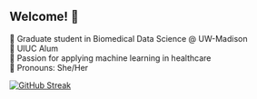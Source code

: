 ## Welcome! 💌

🎀 Graduate student in Biomedical Data Science @ UW-Madison \
🎀 UIUC Alum \
🎀 Passion for applying machine learning in healthcare \
🎀 Pronouns: She/Her <br>

[![GitHub Streak](https://git-hub-streak-stats.vercel.app?user=alyssaanastasi&theme=tokyonight&date_format=M%20j%5B%2C%20Y%5D)](https://git.io/streak-stats)

<!--
**alyssaanastasi/alyssaanastasi** is a ✨ _special_ ✨ repository because its `README.md` (this file) appears on your GitHub profile.


![visitors](https://visitor-badge.laobi.icu/badge?page_id=alyssaanastasi.alyssaanastasi)

Here are some ideas to get you started:

- 🔭 I’m currently working on ...
- 🌱 I’m currently learning ...
- 👯 I’m looking to collaborate on ...
- 🤔 I’m looking for help with ...
- 💬 Ask me about ...
- 📫 How to reach me: ...
- 😄 Pronouns: ...
- ⚡ Fun fact: ...
-->
